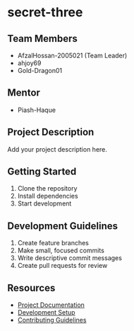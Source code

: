 # secret-three

## Team Members
- AfzalHossan-2005021 (Team Leader)
- ahjoy69
- Gold-Dragon01

## Mentor
- Piash-Haque

## Project Description
Add your project description here.

## Getting Started
1. Clone the repository
2. Install dependencies
3. Start development

## Development Guidelines
1. Create feature branches
2. Make small, focused commits
3. Write descriptive commit messages
4. Create pull requests for review

## Resources
- [Project Documentation](docs/)
- [Development Setup](docs/setup.md)
- [Contributing Guidelines](CONTRIBUTING.md)
